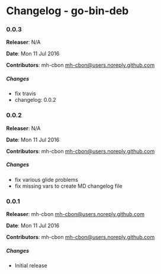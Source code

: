 # Changelog - go-bin-deb

### 0.0.3

__Releaser__: N/A

__Date__: Mon 11 Jul 2016

__Contributors__: mh-cbon <mh-cbon@users.noreply.github.com>

##### Changes

- fix travis
- changelog: 0.0.2
### 0.0.2

__Releaser__: N/A

__Date__: Mon 11 Jul 2016

__Contributors__: mh-cbon <mh-cbon@users.noreply.github.com>

##### Changes

- fix various glide problems
- fix missing vars to create MD changelog file
### 0.0.1

__Releaser__: mh-cbon <mh-cbon@users.noreply.github.com>

__Date__: Mon 11 Jul 2016

__Contributors__: mh-cbon <mh-cbon@users.noreply.github.com>

##### Changes

- Initial release
